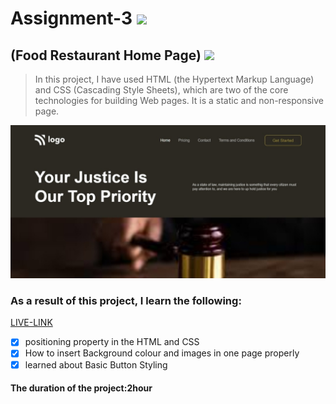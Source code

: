 # Assignment-3 ![](https://img.shields.io/badge/HTML-CSS-blueviolet)
## (Food Restaurant Home Page) ![](https://img.shields.io/badge/Project3-Full--stack--JS-green)

> In this project, I have used HTML (the Hypertext Markup Language) and CSS (Cascading Style Sheets), which are two of the core technologies for building Web pages. It is a static and non-responsive page.

![This is an image](./project.jpg)

### As a result of this project, I learn the following:
[LIVE-LINK](https://food-resturant-home.netlify.app/)

- [x] positioning property in the HTML and CSS
- [x] How to insert Background colour and images in one page properly
- [x] learned about Basic Button Styling

#### The duration of the project:2hour